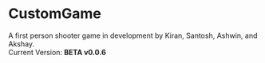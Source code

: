 # CustomGame
A first person shooter game in development by Kiran, Santosh, Ashwin, and Akshay.
<br>Current Version: <b>BETA v0.0.6</b>
